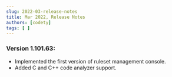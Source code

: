 ```yaml
---
slug: 2022-03-release-notes
title: Mar 2022, Release Notes
authors: [codety]
tags: [ ]
---
```


### Version 1.101.63:
* Implemented the first version of ruleset management console.
* Added C and C++ code analyzer support.

